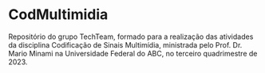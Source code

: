 # CodMultimidia
Repositório do grupo TechTeam, formado para a realização das atividades da disciplina Codificação de Sinais Multimídia, ministrada pelo Prof. Dr. Mario Minami na Universidade Federal do ABC, no terceiro quadrimestre de 2023.